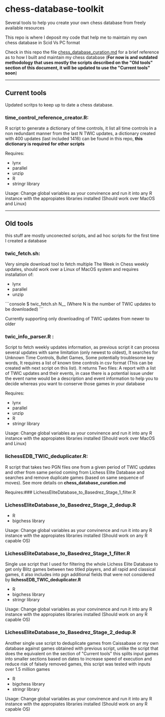 # chess-database-toolkit

Several tools to help you create your own chess database from freely available resources

This repo is where I deposit my code that help me to maintain my own chess database in Scid Vs PC format

Check in this repo the file [chess_database_curation.md](https://github.com/cperalta22/chess-database-toolkit/blob/main/chess_database_curation.md) for a brief reference as to how I built and maintain my chess database (__For now is and outdated methodology that uses mostly the scripts described on the "Old tools" section of this document, it will be updated to use the "Current tools" soon__)  

---


## Current tools

Updated scritps to keep up to date a chess database.

### time_control_reference_creator.R: 

R script to generate a dictionary of time controls, it list all time controls in a non redundant manner from the last N TWIC updates, a dictionary created with  400 updates (last included 1416) can be found in this repo, __this dictionary is required for other scripts__

Requires:

- lynx  
- parallel 
- unzip 
- R
- stringr library

Usage: Change global variables as your convinence and run it into any R instance with the appropiates libraries installed (Should work over MacOS and Linux)



---
## Old tools

this stuff are mostly unconected scripts, and ad hoc scripts for the first time I created a database

### twic_fetch.sh: 

Very simple download tool to fetch multiple The Week in Chess weekly updates, should work over a Linux of MacOS system and requires installation of:

- lynx  
- parallel 
- unzip 

´´´console
$ twic_fetch.sh N__ (Where N is the number of TWIC updates to be downloaded)
´´´

Currently supporting only downloading of TWIC updates from newer to older


### twic_info_parser.R : 

Script to fetch weekly updates information, as previous script it can process several updates with same limitation (only newest to oldest), It searches for Unknown Time Controls, Bullet Games, Some potentially troublesome key words, It requires a list of known time controls in csv format (This can be created with next script on this list). It returns Two files: A report with a list of TWIC updates and their events, in case there is a potential issue under the event name would be a description and event information to help you to decide whereas you want to conserve those games in your database 

Requires:

- lynx  
- parallel 
- unzip 
- R
- stringr library

Usage: Change global variables as your convinence and run it into any R instance with the appropiates libraries installed (Should work over MacOS and Linux)

### lichessEDB_TWIC_deduplicater.R:

R script that takes two PGN files one from a given period of TWIC updates and other from same period coming from Lichess Elite Database and searches and remove duplicate games (based on same sequence of moves). See more details on __chess_database_curation.md__

Requires:### LichessEliteDatabase_to_Basedrez_Stage_1_filter.R

### LichessEliteDatabase_to_Basedrez_Stage_2_dedup.R


- R
- bigchess library

Usage: Change global variables as your convinence and run it into any R instance with the appropiates libraries installed (Should work on any R capable OS)


### LichessEliteDatabase_to_Basedrez_Stage_1_filter.R

Single use script that I used for filtering the whole Lichess Elite Database to get only Blitz games between two titled players, and all rapid and classical games, it also includes into pgn additional fields that were not considered by __lichessEDB_TWIC_deduplicater.R__

- R
- bigchess library
- stringr library

Usage: Change global variables as your convinence and run it into any R instance with the appropiates libraries installed (Should work on any R capable OS)


### LichessEliteDatabase_to_Basedrez_Stage_2_dedup.R

Another single use script to deduplicate games from Caissabase or my own database against games obtained with previous script, unlike the script that does the equivalent on the section of "Current tools" this splits input games into smaller sections based on dates to increase speed of execution and reduce risk of falsely removed games, this script was tested with inputs over 1.5 million games 

- R
- bigchess library
- stringr library

Usage: Change global variables as your convinence and run it into any R instance with the appropiates libraries installed (Should work on any R capable OS)
